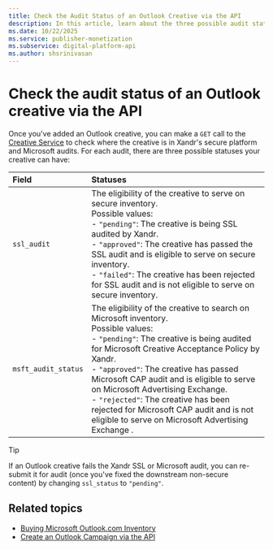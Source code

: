 ```yaml
---
title: Check the Audit Status of an Outlook Creative via the API
description: In this article, learn about the three possible audit statuses of an Outlook creative via the API.
ms.date: 10/22/2025
ms.service: publisher-monetization
ms.subservice: digital-platform-api
ms.author: shsrinivasan
---
```


# Check the audit status of an Outlook creative via the API

Once you've added an Outlook creative, you can make a `GET` call to the [Creative Service](creative-service.md) to check where the creative is in Xandr's secure platform and Microsoft audits. For each audit, there are three possible statuses your creative can have:

| Field | Statuses |
|:---|:---|
| `ssl_audit` | The eligibility of the creative to serve on secure inventory. <br>Possible values:<br> - `"pending"`: The creative is being SSL audited by Xandr.<br> - `"approved"`: The creative has passed the SSL audit and is eligible to serve on secure inventory.<br> - `"failed"`: The creative has been rejected for SSL audit and is not eligible to serve on secure inventory. |
| `msft_audit_status` | The eligibility of the creative to search on Microsoft inventory. <br>Possible values:<br> - `"pending"`: The creative is being audited for Microsoft Creative Acceptance Policy by Xandr.<br> - `"approved"`: The creative has passed Microsoft CAP audit and is eligible to serve on Microsoft Advertising Exchange.<br> - `"rejected"`: The creative has been rejected for Microsoft CAP audit and is not eligible to serve on Microsoft Advertising Exchange .  |

> [!TIP]
> If an Outlook creative fails the Xandr SSL or Microsoft audit, you can re-submit it for audit (once you've fixed the downstream non-secure content) by changing `ssl_status` to `"pending"`.

## Related topics

- [Buying Microsoft Outlook.com Inventory](buying-microsoft-outlook-com-inventory.md)
- [Create an Outlook Campaign via the API](create-an-outlook-campaign-via-the-api.md)

